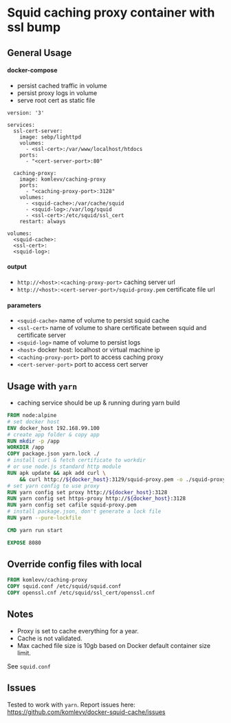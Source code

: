 # Squid caching proxy container with ssl bump

## General Usage
#### docker-compose
* persist cached traffic in volume 
* persist proxy logs in volume
* serve root cert as static file

``` 
version: '3'

services:
  ssl-cert-server:
    image: sebp/lighttpd
    volumes:
      - <ssl-cert>:/var/www/localhost/htdocs
    ports:
      - "<cert-server-port>:80"

  caching-proxy:
    image: komlevv/caching-proxy
    ports:
      - "<caching-proxy-port>:3128"
    volumes:
      - <squid-cache>:/var/cache/squid
      - <squid-log>:/var/log/squid
      - <ssl-cert>:/etc/squid/ssl_cert
    restart: always

volumes:
  <squid-cache>:
  <ssl-cert>:
  <squid-log>:
```

#### output
* `http://<host>:<caching-proxy-port>` caching server url 
* `http://<host>:<cert-server-port>/squid-proxy.pem` certificate file url

#### parameters
* `<squid-cache>` name of volume to persist squid cache 
* `<ssl-cert>` name of volume to share certificate between squid and certificate server
* `<squid-log>` name of volume to persist logs
* `<host>` docker host: localhost or virtual machine ip
* `<caching-proxy-port>` port to access caching proxy
* `<cert-server-port>` port to access cert server

## Usage with `yarn`
* caching service should be up & running during yarn build

```dockerfile
FROM node:alpine
# set docker host
ENV docker_host 192.168.99.100
# create app folder & copy app
RUN mkdir -p /app
WORKDIR /app
COPY package.json yarn.lock ./
# install curl & fetch certificate to workdir 
# or use node.js standard http module
RUN apk update && apk add curl \
    && curl http://${docker_host}:3129/squid-proxy.pem -o ./squid-proxy.pem
# set yarn config to use proxy
RUN yarn config set proxy http://${docker_host}:3128
RUN yarn config set https-proxy http://${docker_host}:3128
RUN yarn config set cafile squid-proxy.pem
# install package.json, don't generate a lock file
RUN yarn --pure-lockfile

CMD yarn run start

EXPOSE 8080
```
## Override config files with local

```dockerfile
FROM komlevv/caching-proxy
COPY squid.conf /etc/squid/squid.conf
COPY openssl.cnf /etc/squid/ssl_cert/openssl.cnf
```

## Notes 
* Proxy is set to cache everything for a year. 
* Cache is not validated.
* Max cached file size is 10gb based on Docker default container size limit. 

See `squid.conf`

## Issues
Tested to work with `yarn`.
Report issues here: https://github.com/komlevv/docker-squid-cache/issues
